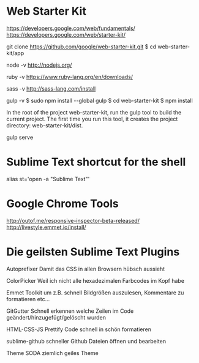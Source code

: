 Web Starter Kit
===========
https://developers.google.com/web/fundamentals/
https://developers.google.com/web/starter-kit/

git clone https://github.com/google/web-starter-kit.git
$ cd web-starter-kit/app

node -v
http://nodejs.org/

ruby -v
https://www.ruby-lang.org/en/downloads/

sass -v
http://sass-lang.com/install

gulp -v
$ sudo npm install --global gulp
$ cd web-starter-kit $ npm install

In the root of the project web-starter-kit, run the gulp tool to build the current project. The first time you run this tool, it creates the project directory: web-starter-kit/dist.

gulp serve

Sublime Text shortcut for the shell
===========

alias st='open -a "Sublime Text"'

Google Chrome Tools
===========

http://outof.me/responsive-inspector-beta-released/
http://livestyle.emmet.io/install/

Die geilsten Sublime Text Plugins
===========

Autoprefixer
	Damit das CSS in allen Browsern hübsch aussieht

ColorPicker
	Weil ich nicht alle hexadezimalen Farbcodes im Kopf habe

Emmet
	Toolkit um z.B. schnell Bildgrößen auszulesen, Kommentare zu formatieren etc...

GitGutter
	Schnell erkennen welche Zeilen im Code geändert/hinzugefügt/gelöscht wurden

HTML-CSS-JS Prettify
	Code schnell in schön formatieren

sublime-github
	schneller Github Dateien öffnen und bearbeiten

Theme SODA
	ziemlich geiles Theme